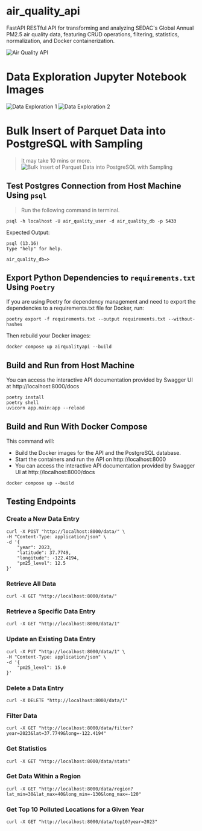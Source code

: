 # air_quality_api

FastAPI RESTful API for transforming and analyzing SEDAC's Global Annual PM2.5 air quality data, featuring CRUD operations, filtering, statistics, normalization, and Docker containerization.

![Air Quality API](./images/image1.png)

# Data Exploration Jupyter Notebook Images
![Data Exploration 1](./images/image2.png)
![Data Exploration 2](./images/image3.png)

# Bulk Insert of Parquet Data into PostgreSQL with Sampling
> It may take 10 mins or more.
![Bulk Insert of Parquet Data into PostgreSQL with Sampling](./images/image4.png)

## Test Postgres Connection from Host Machine Using `psql`

> Run the following command in terminal.

```
psql -h localhost -U air_quality_user -d air_quality_db -p 5433
```

Expected Output:

```
psql (13.16)
Type "help" for help.

air_quality_db=>
```

## Export Python Dependencies to `requirements.txt` Using `Poetry`

If you are using Poetry for dependency management and need to export the dependencies to a requirements.txt file for Docker, run:
```
poetry export -f requirements.txt --output requirements.txt --without-hashes
```

Then rebuild your Docker images:
```
docker compose up airqualityapi --build
```

## Build and Run from Host Machine

You can access the interactive API documentation provided by Swagger UI at http://localhost:8000/docs

```
poetry install
poetry shell
uvicorn app.main:app --reload
```

## Build and Run With Docker Compose

This command will:

- Build the Docker images for the API and the PostgreSQL database.
- Start the containers and run the API on http://localhost:8000
- You can access the interactive API documentation provided by Swagger UI at http://localhost:8000/docs

```
docker compose up --build
```

## Testing Endpoints

### Create a New Data Entry

```
curl -X POST "http://localhost:8000/data/" \
-H "Content-Type: application/json" \
-d '{
    "year": 2023,
    "latitude": 37.7749,
    "longitude": -122.4194,
    "pm25_level": 12.5
}'
```

### Retrieve All Data

```
curl -X GET "http://localhost:8000/data/"
```

### Retrieve a Specific Data Entry

```
curl -X GET "http://localhost:8000/data/1"
```

### Update an Existing Data Entry

```
curl -X PUT "http://localhost:8000/data/1" \
-H "Content-Type: application/json" \
-d '{
    "pm25_level": 15.0
}'
```

### Delete a Data Entry

```
curl -X DELETE "http://localhost:8000/data/1"
```

### Filter Data

```
curl -X GET "http://localhost:8000/data/filter?year=2023&lat=37.7749&long=-122.4194"
```

### Get Statistics

```
curl -X GET "http://localhost:8000/data/stats"
```

### Get Data Within a Region

```
curl -X GET "http://localhost:8000/data/region?lat_min=30&lat_max=40&long_min=-130&long_max=-120"
```

### Get Top 10 Polluted Locations for a Given Year

```
curl -X GET "http://localhost:8000/data/top10?year=2023"
```

